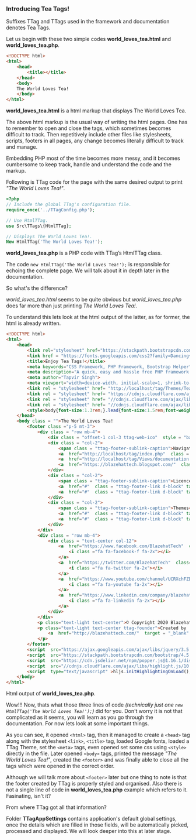 <h3 class="display-4 mb-5">Introducing Tea Tags!</h3>

Suffixes TTag and TTags used in the framework and documentation denotes Tea Tags.
 
Let us begin with these two simple codes <b>world_loves_tea.html</b> and <b>world_loves_tea.php</b>. 


```html
<!DOCTYPE html>
<html>
	<head>
		<title></title>
	</head>
	<body>
	The World Loves Tea!
	</body>
</html>

```
<p class = "ttag-code-caption text-muted"><b>world_loves_tea.html</b> is a html markup that displays The World Loves Tea.</p>

The above html markup is the usual way of writing the html pages. One has to remember to open and close the tags, which sometimes becomes difficult to track. Then repetitively include other files like stylesheets, scripts, footers in all pages, any change becomes literally difficult to track and manage.

Embedding PHP most of the time becomes more messy, and it becomes cumbersome to keep track, handle and understand the code and the markup.

Following is TTag code for the page with the same desired output to print *"The World Loves Tea!"*.

```php
<?php
// Include the global TTag's configuration file.
require_once('../TTagConfig.php');

// Use HtmlTTag.
use Src\TTags\{HtmlTTag};

// Displays The World Loves Tea!.
New HtmlTTag('The World Loves Tea!');

```
<p class = "ttag-code-caption text-muted"><b>world_loves_tea.php</b> is a PHP code with TTag’s HtmlTTag class.</p>

The code `new HtmlTTag('The World Loves Tea!');` is responsible for echoing the complete page. We will talk about it in depth later in the documentation.

<p class = "ttag-doc-ques">So what's the difference?</p>

*world_loves_tea.html* seems to be quite obvious but *world_loves_tea.php* does far more than just printing *The World Loves Tea!*. 

To understand this lets look at the html output of the latter, as for former, the html is already written.

```html
<!DOCTYPE html>
<html>
	<head>
		<link rel="stylesheet" href="https://stackpath.bootstrapcdn.com/bootstrap/4.5.2/css/bootstrap.min.css" integrity="sha384-JcKb8q3iqJ61gNV9KGb8thSsNjpSL0n8PARn9HuZOnIxN0hoP+VmmDGMN5t9UJ0Z" crossorigin="anonymous">
		<link href = "https://fonts.googleapis.com/css2?family=Dancing+Script:wght@500;600&family=Manrope:wght@300&family=Questrial&display=swap" rel = "stylesheet">
		<title>Enjoy Tea Tags!</title>
		<meta keywords="CSS Framework, PHP Framework, Bootstrap Helper">
		<meta description="A quick, easy and hassle free PHP framework that will assist you in writing HTML and Bootstrap in PHP.">
		<meta author="Tapvir Singh">
		<meta viewport="width=device-width, initial-scale=1, shrink-to-fit=no">
		<link rel = "stylesheet" href= "http://localhost/tag/Themes/TeaTagsTheme/CSS/ttag.css" >
		<link rel = "stylesheet" href= "https://cdnjs.cloudflare.com/ajax/libs/font-awesome/4.7.0/css/font-awesome.css" >
		<link rel = "stylesheet" href= "//cdnjs.cloudflare.com/ajax/libs/highlight.js/10.1.2/styles/default.min.css" >
		<link rel = "stylesheet" href= "//cdnjs.cloudflare.com/ajax/libs/highlight.js/10.1.2/styles/zenburn.min.css" >
		<style>body{font-size:1.3rem;}.lead{font-size:1.5rem;font-weight:400;}</style>
	</head>
	<body class = "">The World Loves Tea!
		<footer class ="p-5 mt-3">
			<div class = "row mb-4">
				<div class = "offset-1 col-3 ttag-web-ico"  style = "background-image:url(http://localhost/tag/Themes/TeaTagsTheme/Images/tea.png)"></div>
				<div class = "col-2">
					<span class = "ttag-footer-sublink-caption">Navigation</span>
					<a  href="http://localhost/tag/index.php"  class = "ttag-footer-link d-block" target = "_blank">Home</a>
					<a  href="http://localhost/tag/Views/documentation.php"  class = "ttag-footer-link d-block" target = "_blank">Documentation</a>
					<a  href="https://blazehattech.blogspot.com/"  class = "ttag-footer-link d-block" target = "_blank">Blogs</a>
				</div>
				<div class = "col-2">
					<span class = "ttag-footer-sublink-caption">Licence</span>
					<a  href="#"  class = "ttag-footer-link d-block" target = "_blank">GPVL3</a>
					<a  href="#"  class = "ttag-footer-link d-block" target = "_blank">Terms of use</a>
				</div>
				<div class = "col-2">
					<span class = "ttag-footer-sublink-caption">Themes</span>
					<a  href="#"  class = "ttag-footer-link d-block" target = "_blank">Dark</a>
					<a  href="#"  class = "ttag-footer-link d-block" target = "_blank">Light</a>
				</div>
			</div>
			<div class = "row mb-4">
				<div class = "text-center col-12">
					<a  href="https://www.facebook.com/BlazehatTech"  class="m-3 text-light d-inline-flex ttag-social-link" target = "_blank">
						<i class ="fa fa-facebook-f fa-2x"></i>
					</a>
					<a  href="https://twitter.com/BlazehatTech"  class="m-3 text-light d-inline-flex ttag-social-link" target = "_blank">
						<i class ="fa fa-twitter fa-2x"></i>
					</a>
					<a  href="https://www.youtube.com/channel/UCRXchFZDXjW4YQKVsGI75_w"  class="m-3 text-light d-inline-flex ttag-social-link" target = "_blank">
						<i class ="fa fa-youtube fa-2x"></i>
					</a>
					<a  href="https://www.linkedin.com/company/blazehattech"  class="m-3 text-light d-inline-flex ttag-social-link" target = "_blank">
						<i class ="fa fa-linkedin fa-2x"></i>
					</a>
				</div>
			</div>
			<p class="text-light text-center">© Copyright 2020 Blazehat Technologies LLP - All Rights Reserved</p>
			<p class="text-light text-center ttag-founder">Created by  Tapvir Singh @ 
				<a  href="http://blazehattech.com/"  target = "_blank" class = "ttag-developer-company">Blazehat Technologies LLP</a>
			</p>
		</footer>
		<script  src="https://ajax.googleapis.com/ajax/libs/jquery/3.5.1/jquery.min.js"  type="text/javascript" ></script>
		<script  src="https://stackpath.bootstrapcdn.com/bootstrap/4.5.2/js/bootstrap.min.js"  type="text/javascript" ></script>
		<script  src="https://cdn.jsdelivr.net/npm/popper.js@1.16.1/dist/umd/popper.min.js"  type="text/javascript" ></script>
		<script  src="//cdnjs.cloudflare.com/ajax/libs/highlight.js/10.1.2/highlight.min.js"  type="text/javascript" ></script>
		<script  type="text/javascript" >hljs.initHighlightingOnLoad();</script>
	</body>
</html>

```
<p class = "ttag-code-caption text-muted">Html output of <b>world_loves_tea.php</b>.</p>

Wow!!! Now, thats what those three lines of code *(technically just one `new HtmlTTag('The World Loves Tea!');`)* did for you. Don't worry it is not that complicated as it seems, you will learn as you go through the documentation. For now lets look at some important things. 

As you can see, it opened `<html>` tag, then it managed to create a `<head>` tag along with the stylesheet `<link>`, `<title>` tag, loaded Google fonts, loaded a TTag Theme, set the `<meta>` tags, even opened set some css using `<style>` directly in the file. Later opened `<body>` tags, printed the message *"The World Loves Tea!"*, created the `<footer>` and was finally able to close all the tags which were opened in the correct order.

Although we will talk more about `<footer>` later but one thing to note is that the footer created by TTag is properly styled and organised. Also there is not a single line of code in **world_loves_tea.php** example which refers to it. Fasinating, isn't it?

<p class = "ttag-doc-ques">From where TTag got all that information?</p>

Folder **TTagAppSettings** contains application's default global settings, once the details which are filled in those fields, will be automatically picked, processed and displayed. We will look deeper into this at later stage.